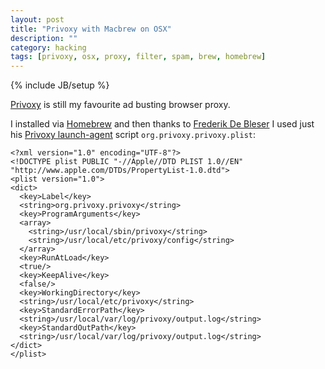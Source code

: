 ```yaml
---
layout: post
title: "Privoxy with Macbrew on OSX"
description: ""
category: hacking
tags: [privoxy, osx, proxy, filter, spam, brew, homebrew]
---
```

{% include JB/setup %}

[Privoxy](http://privoxy.org/) is still my favourite ad busting browser proxy.

I installed via [Homebrew](http://mxcl.github.com/homebrew/) and then thanks to [Frederik De Bleser](https://github.com/fdb) I used just his [Privoxy launch-agent](https://github.com/fdb/privoxy-config) script `org.privoxy.privoxy.plist`:

    <?xml version="1.0" encoding="UTF-8"?>
    <!DOCTYPE plist PUBLIC "-//Apple//DTD PLIST 1.0//EN" "http://www.apple.com/DTDs/PropertyList-1.0.dtd">
    <plist version="1.0">
    <dict>
      <key>Label</key>
      <string>org.privoxy.privoxy</string>
      <key>ProgramArguments</key>
      <array>
        <string>/usr/local/sbin/privoxy</string>
        <string>/usr/local/etc/privoxy/config</string>
      </array>
      <key>RunAtLoad</key>
      <true/>
      <key>KeepAlive</key>
      <false/>
      <key>WorkingDirectory</key>
      <string>/usr/local/etc/privoxy</string>
      <key>StandardErrorPath</key>
      <string>/usr/local/var/log/privoxy/output.log</string>
      <key>StandardOutPath</key>
      <string>/usr/local/var/log/privoxy/output.log</string>
    </dict>
    </plist>
